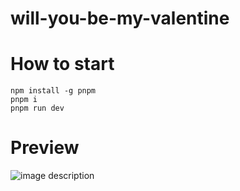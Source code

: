 # will-you-be-my-valentine

# How to start
```
npm install -g pnpm
pnpm i
pnpm run dev
```

# Preview

![image description](demo.gif)


